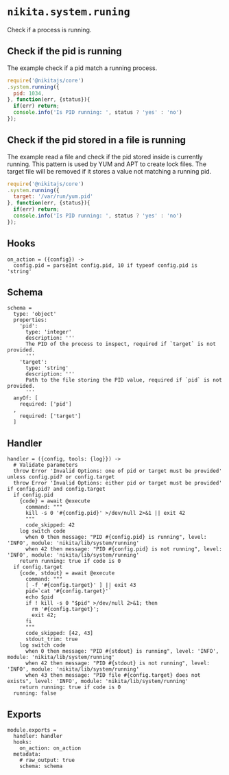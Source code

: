 
# `nikita.system.runing`

Check if a process is running.

## Check if the pid is running

The example check if a pid match a running process.

```javascript
require('@nikitajs/core')
.system.running({
  pid: 1034,
}, function(err, {status}){
  if(err) return;
  console.info('Is PID running: ', status ? 'yes' : 'no')
});
```

## Check if the pid stored in a file is running

The example read a file and check if the pid stored inside is currently running.
This pattern is used by YUM and APT to create lock files. The target file will
be removed if it stores a value not matching a running pid.

```javascript
require('@nikitajs/core')
.system.running({
  target: '/var/run/yum.pid'
}, function(err, {status}){
  if(err) return;
  console.info('Is PID running: ', status ? 'yes' : 'no')
});
```

## Hooks

    on_action = ({config}) ->
      config.pid = parseInt config.pid, 10 if typeof config.pid is 'string'

## Schema

    schema =
      type: 'object'
      properties:
        'pid':
          type: 'integer'
          description: '''
          The PID of the process to inspect, required if `target` is not provided.
          '''
        'target':
          type: 'string'
          description: '''
          Path to the file storing the PID value, required if `pid` is not provided.
          '''
      anyOf: [
        required: ['pid']
      ,
        required: ['target']
      ]

## Handler

    handler = ({config, tools: {log}}) ->
      # Validate parameters
      throw Error 'Invalid Options: one of pid or target must be provided' unless config.pid? or config.target
      throw Error 'Invalid Options: either pid or target must be provided' if config.pid? and config.target
      if config.pid
        {code} = await @execute
          command: """
          kill -s 0 '#{config.pid}' >/dev/null 2>&1 || exit 42
          """
          code_skipped: 42
        log switch code
          when 0 then message: "PID #{config.pid} is running", level: 'INFO', module: 'nikita/lib/system/running'
          when 42 then message: "PID #{config.pid} is not running", level: 'INFO', module: 'nikita/lib/system/running'
        return running: true if code is 0
      if config.target
        {code, stdout} = await @execute
          command: """
          [ -f '#{config.target}' ] || exit 43
          pid=`cat '#{config.target}'`
          echo $pid
          if ! kill -s 0 "$pid" >/dev/null 2>&1; then
            rm '#{config.target}';
            exit 42;
          fi
          """
          code_skipped: [42, 43]
          stdout_trim: true
        log switch code
          when 0 then message: "PID #{stdout} is running", level: 'INFO', module: 'nikita/lib/system/running'
          when 42 then message: "PID #{stdout} is not running", level: 'INFO', module: 'nikita/lib/system/running'
          when 43 then message: "PID file #{config.target} does not exists", level: 'INFO', module: 'nikita/lib/system/running'
        return running: true if code is 0
      running: false

## Exports

    module.exports =
      handler: handler
      hooks:
        on_action: on_action
      metadata:
        # raw_output: true
        schema: schema
